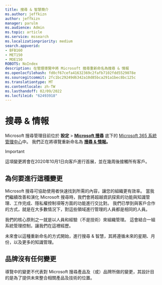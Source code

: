```yaml
---
title: 搜尋 & 智慧簡介
ms.author: jeffkizn
author: jeffkizn
manager: parulm
ms.audience: Admin
ms.topic: article
ms.service: mssearch
ms.localizationpriority: medium
search.appverid:
- BFB160
- MET150
- MOE150
ROBOTS: NoIndex
description: 在管理導覽中將 Microsoft 搜尋重新命名為搜尋 & 情報
ms.openlocfilehash: fd0cf67cefa41632369c2fafb7102fdd5529078e
ms.sourcegitcommit: 2fc1bc29249d6342a10d85bca291a1bec8bc125c
ms.translationtype: MT
ms.contentlocale: zh-TW
ms.lasthandoff: 02/09/2022
ms.locfileid: "62493918"
---
```

# <a name="search--intelligence"></a>搜尋 & 情報

Microsoft 搜尋管理目前位於 **設定**  >  **[Microsoft 搜尋](https://admin.microsoft.com/Adminportal/Home#/MicrosoftSearch)** 底下的 [Microsoft 365 系統管理中心](https://admin.microsoft.com)中。 我們正在將導覽重新命名為 **[搜尋 & 情報](https://admin.microsoft.com/Adminportal/Home#/MicrosoftSearch)。**

> [!Important]
> 這項變更將會在2020年10月1日向客戶進行首展，並在幾周後接觸所有客戶。

## <a name="why-we-are-making-this-change"></a>為何要進行這種變更

Microsoft 搜尋可協助使用者快速找到所需的內容，讓您的組織更有效率。 當我們繼續改善和演化 Microsoft 搜尋時，我們會將超越資訊探索的功能與知識管理、工作完成、隱私權控制項等方面的功能進行交比對。
我們已學到與客戶合作的方式，就是在大多數情況下，對這些領域進行管理的人員都是相同的人員。

我們的核心原則之一就是以人員和經驗（不是技術）來組織管理。 這會結合一組系統管理控制，讓我們在這裡經歷。

未來會以這種重新命名的方式開始，進行搜尋 & 智慧，其將遵循未來的星期、月份，以及更多的知識管理。

## <a name="no-change-in-the-brand"></a>品牌沒有任何變更

導覽中的變更不代表對 Microsoft 搜尋產品及（或）品牌所做的變更，其設計目的是為了提供未來整合相關產品及技術的位置。
